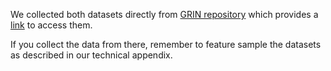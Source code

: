 We collected both datasets directly from [GRIN repository](https://github.com/Graph-Machine-Learning-Group/grin) which provides a [link](https://mega.nz/folder/qwwG3Qba#c6qFTeT7apmZKKyEunCzSg) to access them.

If you collect the data from there, remember to feature sample the datasets as described in our technical appendix.
